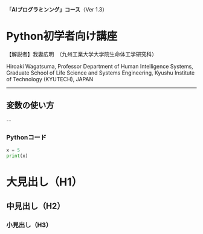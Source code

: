 
**「AIプログラミンング」コース**（Ver 1.3）

# Python初学者向け講座


【解説者】我妻広明　（九州工業大学大学院生命体工学研究科）

Hiroaki  Wagatsuma, Professor
Department of Human Intelligence Systems,
Graduate School of Life Science and Systems Engineering,
Kyushu Institute of Technology   (KYUTECH), JAPAN

---

## 変数の使い方

--

### Pythonコード

```python
x = 5
print(x)
```




# 大見出し（H1）

## 中見出し（H2）

### 小見出し（H3）
